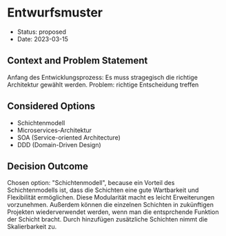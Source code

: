 # Entwurfsmuster

* Status: proposed
* Date: 2023-03-15

## Context and Problem Statement

Anfang des Entwicklungsprozess: Es muss stragegisch die richtige Architektur gewählt werden.
Problem: richtige Entscheidung treffen

## Considered Options

* Schichtenmodell
* Microservices-Architektur
* SOA (Service-oriented Architecture)
* DDD (Domain-Driven Design)

## Decision Outcome

Chosen option: "Schichtenmodell", because ein Vorteil des Schichtenmodells ist, dass die Schichten eine gute Wartbarkeit und Flexibilität ermöglichen. Diese Modularität macht es leicht Erweiterungen vorzunehmen. Außerdem können die einzelnen Schichten in zukünftigen Projekten wiederverwendet werden, wenn man die entsprchende Funktion der Schicht bracht. Durch hinzufügen zusätzliche Schichten nimmt die Skalierbarkeit zu.
